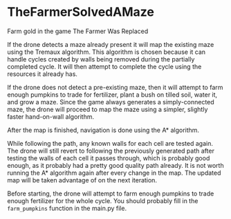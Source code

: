 # TheFarmerSolvedAMaze
Farm gold in the game The Farmer Was Replaced

If the drone detects a maze already present it will map the existing maze using the Tremaux algorithm. This algorithm is chosen because it can handle cycles created by walls being removed during the partially completed cycle. It will then attempt to complete the cycle using the resources it already has.

If the drone does not detect a pre-existing maze, then it will attempt to farm enough pumpkins to trade for fertilizer, plant a bush on tilled soil, water it, and grow a maze. Since the game always generates a simply-connected maze, the drone will proceed to map the maze using a simpler, slightly faster hand-on-wall algorithm.

After the map is finished, navigation is done using the A* algorithm.

While following the path, any known walls for each cell are tested again. The drone will still revert to following the previously generated path after testing the walls of each cell it passes through, which is probably good enough, as it probably had a pretty good quality path already. It is not worth running the A* algorithm again after every change in the map. The updated map will be taken advantage of on the next iteration.

Before starting, the drone will attempt to farm enough pumpkins to trade enough fertilizer for the whole cycle. You should probably fill in the `farm_pumpkins` function in the main.py file.
